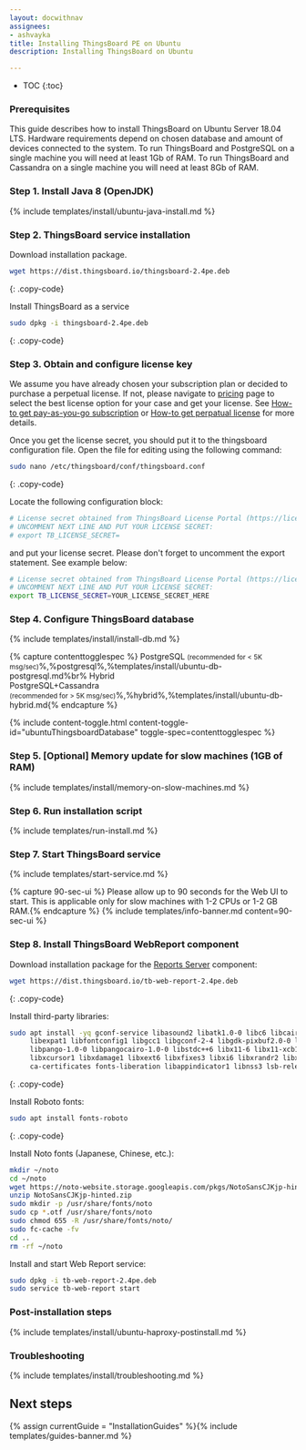 ```yaml
---
layout: docwithnav
assignees:
- ashvayka
title: Installing ThingsBoard PE on Ubuntu
description: Installing ThingsBoard on Ubuntu

---
```


* TOC
{:toc}

### Prerequisites

This guide describes how to install ThingsBoard on Ubuntu Server 18.04 LTS. 
Hardware requirements depend on chosen database and amount of devices connected to the system. 
To run ThingsBoard and PostgreSQL on a single machine you will need at least 1Gb of RAM.
To run ThingsBoard and Cassandra on a single machine you will need at least 8Gb of RAM.

### Step 1. Install Java 8 (OpenJDK) 

{% include templates/install/ubuntu-java-install.md %}

### Step 2. ThingsBoard service installation

Download installation package.

```bash
wget https://dist.thingsboard.io/thingsboard-2.4pe.deb
```
{: .copy-code}

Install ThingsBoard as a service

```bash
sudo dpkg -i thingsboard-2.4pe.deb
```
{: .copy-code}

### Step 3. Obtain and configure license key 

We assume you have already chosen your subscription plan or decided to purchase a perpetual license. 
If not, please navigate to [pricing](/pricing/) page to select the best license option for your case and get your license. 
See [How-to get pay-as-you-go subscription](/TODO) or [How-to get perpatual license](TODO) for more details.

Once you get the license secret, you should put it to the thingsboard configuration file. 
Open the file for editing using the following command:

```bash 
sudo nano /etc/thingsboard/conf/thingsboard.conf
``` 
{: .copy-code}

Locate the following configuration block:

```bash
# License secret obtained from ThingsBoard License Portal (https://license.thingsboard.io)
# UNCOMMENT NEXT LINE AND PUT YOUR LICENSE SECRET:
# export TB_LICENSE_SECRET=
```

and put your license secret. Please don't forget to uncomment the export statement. See example below: 

```bash
# License secret obtained from ThingsBoard License Portal (https://license.thingsboard.io)
# UNCOMMENT NEXT LINE AND PUT YOUR LICENSE SECRET:
export TB_LICENSE_SECRET=YOUR_LICENSE_SECRET_HERE
``` 

### Step 4. Configure ThingsBoard database

{% include templates/install/install-db.md %}

{% capture contenttogglespec %}
PostgreSQL <small>(recommended for < 5K msg/sec)</small>%,%postgresql%,%templates/install/ubuntu-db-postgresql.md%br%
Hybrid <br/>PostgreSQL+Cassandra<br/><small>(recommended for > 5K msg/sec)</small>%,%hybrid%,%templates/install/ubuntu-db-hybrid.md{% endcapture %}

{% include content-toggle.html content-toggle-id="ubuntuThingsboardDatabase" toggle-spec=contenttogglespec %} 

### Step 5. [Optional] Memory update for slow machines (1GB of RAM) 

{% include templates/install/memory-on-slow-machines.md %} 

### Step 6. Run installation script

{% include templates/run-install.md %} 

### Step 7. Start ThingsBoard service

{% include templates/start-service.md %}

{% capture 90-sec-ui %}
Please allow up to 90 seconds for the Web UI to start. This is applicable only for slow machines with 1-2 CPUs or 1-2 GB RAM.{% endcapture %}
{% include templates/info-banner.md content=90-sec-ui %}

### Step 8. Install ThingsBoard WebReport component

Download installation package for the [Reports Server](/docs/user-guide/reporting/#reports-server) component:

```bash
wget https://dist.thingsboard.io/tb-web-report-2.4pe.deb
```
{: .copy-code}

Install third-party libraries:

```bash
sudo apt install -yq gconf-service libasound2 libatk1.0-0 libc6 libcairo2 libcups2 libdbus-1-3 \
     libexpat1 libfontconfig1 libgcc1 libgconf-2-4 libgdk-pixbuf2.0-0 libglib2.0-0 libgtk-3-0 libnspr4 \
     libpango-1.0-0 libpangocairo-1.0-0 libstdc++6 libx11-6 libx11-xcb1 libxcb1 libxcomposite1 \
     libxcursor1 libxdamage1 libxext6 libxfixes3 libxi6 libxrandr2 libxrender1 libxss1 libxtst6 \
     ca-certificates fonts-liberation libappindicator1 libnss3 lsb-release xdg-utils unzip wget
```
{: .copy-code}

Install Roboto fonts:

```bash
sudo apt install fonts-roboto
```
{: .copy-code}

Install Noto fonts (Japanese, Chinese, etc.):

```bash
mkdir ~/noto
cd ~/noto
wget https://noto-website.storage.googleapis.com/pkgs/NotoSansCJKjp-hinted.zip
unzip NotoSansCJKjp-hinted.zip
sudo mkdir -p /usr/share/fonts/noto
sudo cp *.otf /usr/share/fonts/noto
sudo chmod 655 -R /usr/share/fonts/noto/
sudo fc-cache -fv
cd ..
rm -rf ~/noto
```

Install and start Web Report service:

```bash
sudo dpkg -i tb-web-report-2.4pe.deb
sudo service tb-web-report start
```

### Post-installation steps

{% include templates/install/ubuntu-haproxy-postinstall.md %}

### Troubleshooting

{% include templates/install/troubleshooting.md %}

## Next steps



{% assign currentGuide = "InstallationGuides" %}{% include templates/guides-banner.md %}
